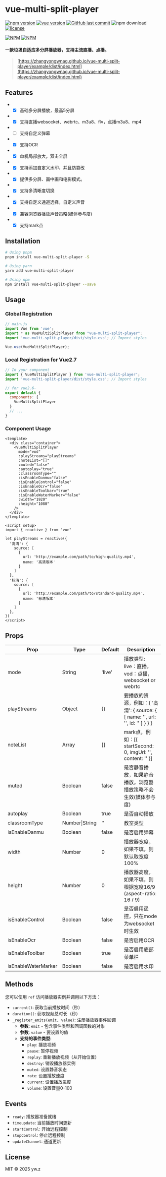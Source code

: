 # vue-multi-split-player

[![npm version](https://img.shields.io/npm/v/vue-multi-split-player.svg)](https://www.npmjs.com/package/vue-multi-split-player)
[![vue version](https://img.shields.io/badge/vue-2.7.16-green.svg)](https://vuejs.org/)
[![GitHub last commit](https://img.shields.io/github/last-commit/google/skia.svg?style=flat-square)](https://github.com/zhangyongwnag/vue-multi-split-player)
![npm download](https://img.shields.io/npm/dm/vue-multi-split-player)
[![license](https://img.shields.io/github/license/mashape/apistatus.svg?style=flat-square)](https://github.com/zhangyongwnag/vue-multi-split-player)

[![NPM](https://nodei.co/npm/vue-multi-split-player.png?downloads=true&downloadRank=true&stars=true)](https://nodei.co/npm/vue-multi-split-player/)
[![NPM](https://nodei.co/npm-dl/vue-multi-split-player.png?months=100&height=10)](https://nodei.co/npm/vue-multi-split-player/)


#### 一款垃圾自适应多分屏播放器，支持主流直播、点播。
> [https://zhangyongwnag.github.io/vue-multi-split-player/example/dist/index.html](https://zhangyongwnag.github.io/vue-multi-split-player/example/dist/index.html)


## Features
- - [x] 基础多分屏播放，最高5分屏
- - [x] 支持直播websocket、webrtc、m3u8、flv，点播m3u8、mp4
- - [ ] 支持自定义弹幕
- - [x] 支持OCR
- - [x] 单机局部放大，双击全屏
- - [x] 支持添加自定义水印，并且防篡改
- - [x] 提供多分屏、画中画和电影模式。
- - [x] 支持多清晰度切换
- - [x] 支持自定义通道选择，自定义声音
- - [x] 兼容浏览器播放声音策略(媒体参与度)
- - [x] 支持mark点

## Installation

```bash
# Using pnpm
pnpm install vue-multi-split-player -S

# Using yarn
yarn add vue-multi-split-player

# Using npm
npm install vue-multi-split-player --save
```

## Usage

### Global Registration

```javascript
// main.js
import Vue from 'vue';
import * as VueMultiSplitPlayer from "vue-multi-split-player";
import 'vue-multi-split-player/dist/style.css'; // Import styles

Vue.use(VueMultiSplitPlayer);
```

### Local Registration for Vue2.7

```javascript
// In your component
import { VueMultiSplitPlayer } from 'vue-multi-split-player';
import 'vue-multi-split-player/dist/style.css'; // Import styles

// for vue2.6-
export default {
  components: {
    VueMultiSplitPlayer
  }
  // ...
}
```

### Component Usage

```vue
<template>
  <div class="container">
    <VueMultiSplitPlayer
      mode="vod"
      :playStreams="playStreams"
      :noteList="[]"
      :muted="false"
      :autoplay="true"
      :classroomType="" 
      :isEnableDanmu="false"
      :isEnableControl="false"
      :isEnableOcr="false"
      :isEnableToolbar="true"
      :isEnableWaterMarker="false"
      :width="1920"
      :height="1080"
    />
  </div>
</template>

<script setup>
import { reactive } from "vue"

let playStreams = reactive({
  '高清': {
    source: [
      {
        url: 'http://example.com/path/to/high-quality.mp4',
        name: '高清版本'
      }
    ]
  },
  '标清': {
    source: [
      {
        url: 'http://example.com/path/to/standard-quality.mp4',
        name: '标清版本'
      }
    ]
  },
})
</script>
```

## Props

| Prop | Type | Default | Description |
|------|------|---------|-------------|
| mode | String | 'live' | 播放类型: live：直播，vod：点播，websocket or webrtc |
| playStreams | Object | {} | 要播放的资源，例如：{ '高清': { source: { [ name: '', url: '', id: '' ] } } } |
| noteList | Array | [] | mark点，例如：[{ startSecond: 0, imgUrl: '', content: '' }] |
| muted | Boolean | false | 是否静音播放，如果静音播放，浏览器播放策略不会生效(媒体参与度) |
| autoplay | Boolean | true | 是否自动播放 |
| classroomType | Number\|String | '' | 教室类型 |
| isEnableDanmu | Boolean | false | 是否启用弹幕 |
| width | Number | 0 | 播放器宽度，如果不填，则默认取宽度100% |
| height | Number | 0 | 播放器高度，如果不填，则根据宽度16/9 (aspect-ratio: 16 / 9) |
| isEnableControl | Boolean | false | 是否启用遥控，只在mode为websocket时生效 |
| isEnableOcr | Boolean | false | 是否启用OCR |
| isEnableToolbar | Boolean | true | 是否启用底部菜单栏 |
| isEnableWaterMarker | Boolean | false | 是否启用水印 |

## Methods

您可以使用 `ref` 访问播放器实例并调用以下方法：

- `current()`: 获取当前播放时间（秒）
- `duration()`: 获取视频总时长（秒）
- `_register_emits(emit, value)`: 注册播放器事件回调
  - **参数**: `emit` - 包含事件类型和回调函数的对象
  - **参数**: `value` - 要设置的值
  - **支持的事件类型**:
    - `play`: 播放视频
    - `pause`: 暂停视频
    - `replay`: 重新播放视频（从开始位置）
    - `destroy`: 销毁播放器实例
    - `muted`: 设置静音状态
    - `rate`: 设置播放速度
    - `current`: 设置播放进度
    - `volume`: 设置音量0-100

## Events

- `ready`: 播放器准备就绪
- `timeupdate`: 当前播放时间更新
- `startControl`: 开始远程控制
- `stopControl`: 停止远程控制
- `updateChannel`: 通道更新

## License

MIT © 2025 yw.z